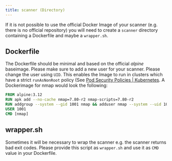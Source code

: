 ```yaml
---
title: scanner (Directory)
---
```


If it is not possible to use the official Docker Image of your scanner (e.g. there is no official repository) you will need to create a `scanner` directory containing a Dockerfile and maybe a `wrapper.sh`.

## Dockerfile

The Dockerfile should be minimal and based on the official *alpine* baseimage. 
Please make sure to add a new user for your scanner.
Please change the user using `UID`. This enables the Image to run in clusters which have a strict `runAsNonRoot` policy (See [Pod Security Policies | Kubernetes](https://kubernetes.io/docs/concepts/policy/pod-security-policy/#users-and-groups).
A Dockerimage for nmap would look the following:

```dockerfile
FROM alpine:3.12
RUN apk add --no-cache nmap=7.80-r2 nmap-scripts=7.80-r2
RUN addgroup --system --gid 1001 nmap && adduser nmap --system --uid 1001 --ingroup nmap
USER 1001
CMD [nmap]
```

## wrapper.sh

Sometimes it will be necessary to wrap the scanner e.g. the scanner returns bad exit codes.
Please provide this script as `wrapper.sh` and use it as `CMD` value in your Dockerfile.


